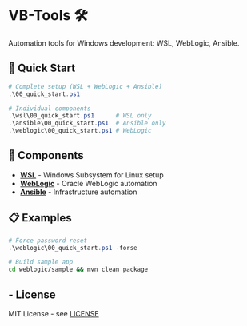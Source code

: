 # VB-Tools 🛠️

Automation tools for Windows development: WSL, WebLogic, Ansible.

## 🚀 Quick Start

```powershell
# Complete setup (WSL + WebLogic + Ansible)
.\00_quick_start.ps1

# Individual components
.\wsl\00_quick_start.ps1      # WSL only
.\ansible\00_quick_start.ps1  # Ansible only
.\weblogic\00_quick_start.ps1 # WebLogic
```

## 📁 Components

- **[WSL](./wsl/readme.md)** - Windows Subsystem for Linux setup
- **[WebLogic](./weblogic/readme.md)** - Oracle WebLogic automation  
- **[Ansible](./ansible/readme.md)** - Infrastructure automation

## 📋 Examples

```powershell
# Force password reset
.\weblogic\00_quick_start.ps1 -forse
```

```bash
# Build sample app
cd weblogic/sample && mvn clean package
```

## - License

MIT License - see [LICENSE](LICENSE)
